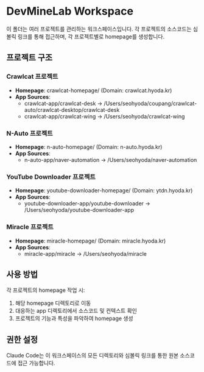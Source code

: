 # DevMineLab Workspace

이 폴더는 여러 프로젝트를 관리하는 워크스페이스입니다. 각 프로젝트의 소스코드는 심볼릭 링크를 통해 접근하며, 각 프로젝트별로 homepage를 생성합니다.

## 프로젝트 구조

### Crawlcat 프로젝트
- **Homepage**: crawlcat-homepage/ (Domain: crawlcat.hyoda.kr)
- **App Sources**: 
  - crawlcat-app/crawlcat-desk -> /Users/seohyoda/coupang/crawlcat-auto/crawlcat-desktop/crawlcat-desk
  - crawlcat-app/crawlcat-wing -> /Users/seohyoda/crawlcat-wing

### N-Auto 프로젝트
- **Homepage**: n-auto-homepage/ (Domain: n-auto.hyoda.kr)
- **App Sources**: 
  - n-auto-app/naver-automation -> /Users/seohyoda/naver-automation

### YouTube Downloader 프로젝트
- **Homepage**: youtube-downloader-homepage/ (Domain: ytdn.hyoda.kr)
- **App Sources**: 
  - youtube-downloader-app/youtube-downloader -> /Users/seohyoda/youtube-downloader-app

### Miracle 프로젝트
- **Homepage**: miracle-homepage/ (Domain: miracle.hyoda.kr)
- **App Sources**: 
  - miracle-app/miracle -> /Users/seohyoda/miracle

## 사용 방법

각 프로젝트의 homepage 작업 시:
1. 해당 homepage 디렉토리로 이동
2. 대응하는 app 디렉토리에서 소스코드 및 컨텍스트 확인
3. 프로젝트의 기능과 특성을 파악하여 homepage 생성

## 권한 설정

Claude Code는 이 워크스페이스의 모든 디렉토리와 심볼릭 링크를 통한 원본 소스코드에 접근 가능합니다.
